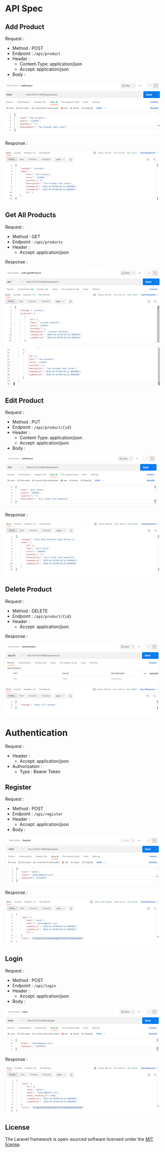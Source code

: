 # API Spec

## Add Product

Request :

- Method : POST
- Endpoint : `/api/product`
- Header :
    - Content-Type: application/json
    - Accept: application/json
- Body :

![Img 1](addproduct.png)

Response :

![Img 2](resultaddproduct.png)

## Get All Products

Request :
- Method : GET
- Endpoint : `/api/products`
- Header :
    - Accept: application/json

Response :

![Img 3](getallproducts.png)

![Img 4](getallproducts2.png)

## Edit Product

Request :
- Method : PUT
- Endpoint : `/api/product/{id}`
- Header :
    - Content-Type: application/json
    - Accept: application/json
- Body :

![Img 5](editproduct.png)

Response :

![Img 6](resulteditproduct.png)

## Delete Product

Request :
- Method : DELETE
- Endpoint : `/api/product/{id}`
- Header :
    - Accept: application/json

Response :

![Img 7](resultdeleteproduct.png)

# Authentication

Request :
- Header :
    - Accept: application/json
- Authorization :
    - Type : Bearer Token

## Register
Request :

- Method : POST
- Endpoint : `/api/register`
- Header :
    - Accept: application/json
- Body :

![Img 8](register.png)


Response :

![Img 9](registerresult.png)

## Login
Request :

- Method : POST
- Endpoint : `/api/login`
- Header :
    - Accept: application/json
- Body :

![Img 10](login.png)

Response :

![Img 11](loginresult.png)

## License

The Laravel framework is open-sourced software licensed under the [MIT license](https://opensource.org/licenses/MIT).

